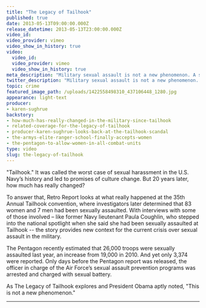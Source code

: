```yaml
---
title: "The Legacy of Tailhook"
published: true
date: 2013-05-13T09:00:00.000Z
release_datetime: 2013-05-13T23:00:00.000Z
video_id:
video_provider: vimeo
video_show_in_history: true
video:
  video_id:
  video_provider: vimeo
  video_show_in_history: true
meta_description: "Military sexual assault is not a new phenomenon. A second look at the Tailhook scandal in 1991 reveals what happened then. And what it all means now. "
twitter_description: "Military sexual assault is not a new phenomenon. A second look at the Tailhook scandal in 1991 reveals what happened then. And what it all means now. "
topic: crime
featured_image_path: /uploads/1422558498310_437106448_1280.jpg
appearance: light-text
producer:
- karen-sughrue
backstory:
- how-much-has-really-changed-in-the-military-since-tailhook
- related-coverage-for-the-legacy-of-tailhook
- producer-karen-sughrue-looks-back-at-the-tailhook-scandal
- the-armys-elite-ranger-school-finally-accepts-women
- the-pentagon-to-allow-women-in-all-combat-units
type: video
slug: the-legacy-of-tailhook
---
```


"Tailhook." It was called the worst case of sexual harassment in the U.S. Navy’s history and led to promises of culture change. But 20 years later, how much has really changed?

To answer that, Retro Report looks at what really happened at the 35th Annual Tailhook convention, where investigators later determined that 83 women and 7 men had been sexually assaulted. With interviews with some of those involved – like former Navy lieutenant Paula Coughlin, who stepped into the national spotlight when she said she had been sexually assaulted at Tailhook -- the story provides new context for the current crisis over sexual assault in the military.

The Pentagon recently estimated that 26,000 troops were sexually assaulted last year, an increase from 19,000 in 2010. And yet only 3,374 were reported. Only days before the Pentagon report was released, the officer in charge of the Air Force’s sexual assault prevention programs was arrested and charged with sexual battery.

As The Legacy of Tailhook explores and President Obama aptly noted, "This is not a new phenomenon."

---
